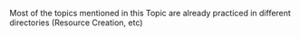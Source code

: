 Most of the topics mentioned in this Topic are already practiced in different directories (Resource Creation, etc)